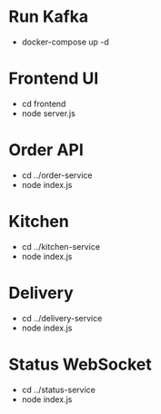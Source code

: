 # Run Kafka
- docker-compose up -d

# Frontend UI
- cd frontend
- node server.js

# Order API
- cd ../order-service
- node index.js

# Kitchen
- cd ../kitchen-service
- node index.js

# Delivery
- cd ../delivery-service
- node index.js

# Status WebSocket
- cd ../status-service
- node index.js
